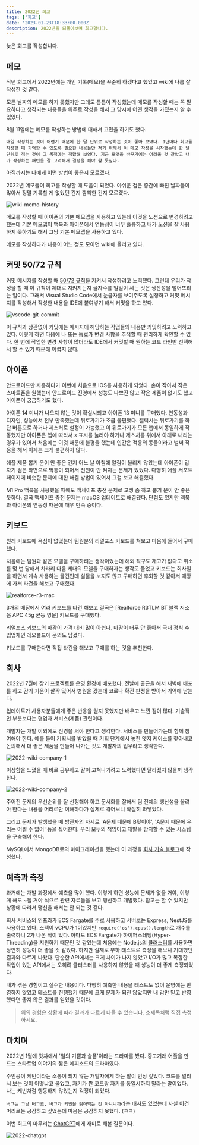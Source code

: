```yaml
---
title: 2022년 회고
tags: ['회고']
date: '2023-01-23T18:33:00.000Z'
description: 2022년을 되돌아보며 회고합니다.
---
```


늦은 회고를 작성합니다.

## 메모

작년 회고에서 2022년에는 개인 기록(메모)을 꾸준히 하겠다고 했었고 wiki에 나름 잘 작성한 것 같다.

모든 날짜의 메모를 하지 못했지만 그래도 틈틈이 작성했는데 메모를 작성할 때는 꼭 필요하다고 생각되는 내용들을 위주로 작성을 해서 그 당시에 어떤 생각을 가졌는지 알 수 있었다.

8월 11일에는 메모를 작성하는 방법에 대해서 고민을 하기도 했다.

`매일 작성하는 것이 어렵기 때문에 한 달 단위로 작성하는 것이 좋아 보였다. 1년마다 회고를 작성할 때 기억할 수 있도록 필요한 내용들만 적기 위해서 이 메모 작성을 시작했는데 한 달 단위로 적는 것이 그 목적에는 적합해 보였다. 지금 포맷을 바꾸기에는 어려울 것 같았고 내가 작성하는 패턴을 잘 고려해서 결정을 해야 할 듯싶다.`

아직까지는 나에게 어떤 방법이 좋은지 모르겠다.

2022년 메모들이 회고를 작성할 때 도움이 되었다. 아쉬운 점은 중간에 빠진 날짜들이 많아서 정말 기록할 게 없었던 건지 깜빡한 건지 모르겠다.

![wiki-memo-history](./wiki-memo-history.png)

메모를 작성할 때 아이폰의 기본 메모앱을 사용하고 있는데 이것을 노션으로 변경하려고 했는데 기본 메모앱이 맥북과 아이폰에서 연동성이 너무 훌륭하고 내가 노션을 잘 사용하지 못하기도 해서 그냥 기본 메모앱을 사용하고 있다.

메모를 작성하다가 내용이 어느 정도 모이면 wiki에 올리고 있다.

## 커밋 50/72 규칙

커밋 메시지를 작성할 때 [50/72 규칙](https://tbaggery.com/2008/04/19/a-note-about-git-commit-messages.html)을 지켜서 작성하려고 노력했다. 그런데 우리가 작성을 할 때 이 규칙이 제대로 지켜지는지 글자수를 일일이 세는 것은 생산성을 떨어뜨리는 일이다. 그래서 Visual Studio Code에서 눈금자를 보여주도록 설정하고 커밋 메시지를 작성해서 작성한 내용을 IDE에 붙여넣기 해서 커밋을 하고 있다.

![vscode-git-commit](./vscode-git-commit.png)

이 규칙과 상관없이 커밋에는 메시지에 해당하는 작업들의 내용만 커밋하려고 노력하고 있다. 이렇게 하면 다음에 나 또는 동료가 변경 사항을 추적할 때 편리하게 확인할 수 있다. 한 번에 작업한 변경 사항이 많더라도 IDE에서 커밋할 때 원하는 코드 라인만 선택해서 할 수 있기 때문에 어렵지 않다.

## 아이폰

안드로이드만 사용하다가 이번에 처음으로 IOS를 사용하게 되었다. 손이 작아서 작은 스마트폰을 원했는데 안드로이드 진영에서 성능도 나쁘진 않고 작은 제품이 없기도 했고 아이폰이 궁금하기도 했다.

아이폰 14 미니가 나오지 않는 것이 확실시되고 아이폰 13 미니를 구매했다. 연동성과 디자인, 성능에서 전부 만족했는데 뒤로가기가 조금 불편했다. 갤럭시는 뒤로가기를 하단 버튼으로 하거나 제스처로 설정이 가능했고 이 뒤로가기가 모든 앱에서 동일하게 작동했지만 아이폰은 앱에 따라서 `X` 표시를 눌러야 하거나 제스처를 위에서 아래로 내리는 경우가 있어서 처음에는 이것 때문에 불평을 했는데 인간은 적응의 동물이라고 벌써 적응을 해서 이제는 크게 불편하지 않다.

애플 제품 뽑기 운이 안 좋은 건지 어느 날 아침에 알림이 울리지 않았는데 아이폰이 갑자기 검은 화면으로 먹통이 되어서 전원이 안 켜지는 문제가 있었다. 다행히 애플 서포트 페이지에 비슷한 문제에 대한 해결 방법이 있어서 그걸 보고 해결했다.

M1 Pro 맥북을 사용했을 때에도 맥세이프 충전 문제로 고생 좀 하고 뽑기 운이 안 좋은 듯하다. 결국 맥세이프 충전 문제는 macOS 업데이트로 해결됐다. 단점도 있지만 맥북과 아이폰의 연동성 때문에 매우 만족 중이다.

## 키보드

원래 키보드에 욕심이 없었는데 팀원분의 리얼포스 키보드를 쳐보고 마음에 들어서 구매했다.

처음에는 팀원과 같은 모델을 구매하려는 생각이었는데 해외 직구도 재고가 없다고 취소를 몇 번 당해서 차라리 다음 세대의 모델을 구매하자는 생각도 들었고 키보드는 회사일을 하면서 계속 사용하는 물건인데 실물을 보지도 않고 구매하면 후회할 것 같아서 매장에 가서 타건을 해보고 구매했다.

![realforce-r3-mac](./realforce-r3-mac.jpg)

3개의 매장에서 여러 키보드를 타건 해보고 결국은 [Realforce R3TLM BT 블랙 저소음 APC 45g 균등 영문] 키보드를 구매했다.

리얼포스 키보드의 마감이 가격 대비 많이 아쉽다. 마감이 너무 안 좋아서 국내 정식 수입업체인 레오폴드에 문의도 남겼다.

키보드를 구매한다면 직접 타건을 해보고 구매를 하는 것을 추천한다.

## 회사

2022년 7월에 장기 프로젝트를 운영 환경에 배포했다. 전날에 출근을 해서 새벽에 배포를 하고 감기 기운이 살짝 있어서 병원을 갔는데 코로나 확진 판정을 받아서 기억에 남는다.

업데이트가 사용자분들에게 좋은 반응을 얻지 못했지만 배우고 느낀 점이 많다. 기술적인 부분보다는 협업과 서비스(제품) 관련이다.

개발자는 개발 이외에도 신경을 써야 한다고 생각한다. 서비스를 만들어가는데 함께 참여해야 한다. 예를 들어 기획서를 받았을 때 기획 단계에서 놓친 엣지 케이스를 찾아내고 논의해서 더 좋은 제품을 만들어 나가는 것도 개발자의 업무라고 생각한다.

![2022-wiki-company-1](./2022-wiki-company-1.png)

이상함을 느꼈을 때 바로 공유하고 같이 고쳐나가려고 노력했다면 달라졌지 않을까 생각한다.

![2022-wiki-company-2](./2022-wiki-company-2.png)

주어진 문제의 우선순위를 잘 선정해야 하고 문서화를 잘해서 팀 전체의 생산성을 올려야 한다는 내용을 머리로만 이해하다가 실제로 겪어보니 확실히 와닿았다.

그리고 문제가 발생했을 때 방관자의 자세로 'A문제 때문에 B탓이야', 'A문제 때문에 우리는 어쩔 수 없어' 등을 싫어한다. 우리 모두의 책임이고 재발을 방지할 수 있는 시스템을 구축해야 한다.

MySQL에서 MongoDB로의 마이그레이션을 했는데 이 과정을 [회사 기술 블로그](https://techblog.tabling.co.kr/mysql%EC%97%90%EC%84%9C-mongodb%EB%A1%9C-%EB%A7%88%EC%9D%B4%EA%B7%B8%EB%A0%88%EC%9D%B4%EC%85%98-c3c6624d235f)에 작성했다.

## 예측과 측정

과거에는 개발 과정에서 예측을 많이 했다. 이렇게 하면 성능에 문제가 없을 거야, 이렇게 해도 ~될 거야 식으로 관련 자료들을 보고 맹신하고 개발했다. 참고는 할 수 있지만 상황에 따라서 맹신을 해서는 안 되는 것 같다.

회사 서비스의 인프라가 ECS Fargate를 주로 사용하고 서버로는 Express, NestJS를 사용하고 있다. 스펙이 vCPU가 1이었지만 `require('os').cpus().length`로 개수를 출력하니 2가 나온 적이 있다. 아마도 ECS Fargate가 하이퍼스레딩(Hyper-Threading)을 지원하기 때문인 것 같았는데 처음에는 Node.js의 [클러스터](https://nodejs.org/api/cluster.html)를 사용하면 당연히 성능이 더 좋을 것 같았다. 하지만 실제로 부하 테스트로 측정을 해보니 기대했던 결과와 다르게 나왔다. 단순한 API에서는 크게 차이가 나지 않았고 I/O가 많고 복잡한 작업이 있는 API에서는 오히려 클러스터를 사용하지 않았을 때 성능이 더 좋게 측정되었다.

내가 겪은 경험이고 실수한 내용이다. 다행히 예측한 내용을 테스트도 없이 운영에는 반영하지 않았고 테스트를 진행했기 때문에 크게 문제가 되진 않았지만 내 감만 믿고 반영했다면 좋지 않은 결과를 얻었을 것이다.

> 위의 경험은 상황에 따라 결과가 다르게 나올 수 있습니다. 소제목처럼 직접 측정하세요.

## 마치며

2022년 1월에 왓챠에서 '일의 기쁨과 슬픔'이라는 드라마를 봤다. 중고거래 어플을 만드는 스타트업 이야기의 짧은 에피소드의 드라마였다.

주인공이 케빈이라는 소통이 되지 않는 개발자에게 하는 말이 인상 깊었다. 코드를 멀리서 보는 것이 어떻냐고 물었고, 자기가 짠 코드랑 자기를 동일시하지 말라는 말이었다. 나는 케빈처럼 행동하지 않았는지 걱정이 되었다.

`버그는 그냥 버그죠, 버그가 케빈을 갉아먹는 건 아니니까`라는 대사도 있었는데 사실 이건 머리로는 공감하고 싶었는데 마음은 공감하지 못했다. (ㅋㅋ)

이번 회고의 마무리는 [ChatGPT](https://chat.openai.com)에게 재미로 해본 질문이다.

![2022-chatgpt](./2022-chatgpt.png)
